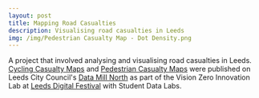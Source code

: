 ```yaml
---
layout: post
title: Mapping Road Casualties
description: Visualising road casualties in Leeds
img: /img/Pedestrian Casualty Map - Dot Density.png
---
```


A project that involved analysing and visualising road casualties in Leeds. <a href="https://datamillnorth.org/products/cycling-casualty-map/">Cycling Casualty Maps</a> and <a href="https://datamillnorth.org/products/pedestrian-casualty-map/">Pedestrian Casualty Maps</a> were published on Leeds City Council's <a href="https://datamillnorth.org/">Data Mill North</a> as part of the Vision Zero Innovation Lab at <a href="https://leedsdigitalfestival.org/">Leeds Digital Festival</a> with Student Data Labs.

<div class="col">
	<img class="col" src="{{ site.baseurl }}/img/Cycling Casualty Map - Dot Density II.png" alt="" title=""/>
</div>
<br>
<div class="col">
	<img class="col" src="{{ site.baseurl }}/img/Pedestrian Casualty Map - Dot Density II.png" alt="" title=""/>
</div>
